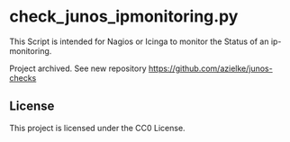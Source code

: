 # check_junos_ipmonitoring.py

This Script is intended for Nagios or Icinga to monitor the Status of an ip-monitoring.

Project archived. See new repository https://github.com/azielke/junos-checks

## License
This project is licensed under the CC0 License.
